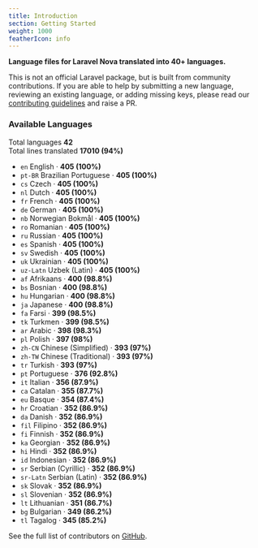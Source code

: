 ```yaml
---
title: Introduction
section: Getting Started
weight: 1000
featherIcon: info
---
```


**Language files for Laravel Nova translated into 40+ languages.**

This is not an official Laravel package, but is built from community contributions. If you are able to help by submitting a new language, reviewing an existing language, or adding missing keys, please read our [contributing guidelines]({{base}}/{{version}}/contributing) and raise a PR.

### Available Languages

Total languages **42**  
Total lines translated **17010 (94%)**

* `en` English &middot; **405 (100%)**
* `pt‑BR` Brazilian Portuguese &middot; **405 (100%)**
* `cs` Czech &middot; **405 (100%)**
* `nl` Dutch &middot; **405 (100%)**
* `fr` French &middot; **405 (100%)**
* `de` German &middot; **405 (100%)**
* `nb` Norwegian Bokmål &middot; **405 (100%)**
* `ro` Romanian &middot; **405 (100%)**
* `ru` Russian &middot; **405 (100%)**
* `es` Spanish &middot; **405 (100%)**
* `sv` Swedish &middot; **405 (100%)**
* `uk` Ukrainian &middot; **405 (100%)**
* `uz‑Latn` Uzbek (Latin) &middot; **405 (100%)**
* `af` Afrikaans &middot; **400 (98.8%)**
* `bs` Bosnian &middot; **400 (98.8%)**
* `hu` Hungarian &middot; **400 (98.8%)**
* `ja` Japanese &middot; **400 (98.8%)**
* `fa` Farsi &middot; **399 (98.5%)**
* `tk` Turkmen &middot; **399 (98.5%)**
* `ar` Arabic &middot; **398 (98.3%)**
* `pl` Polish &middot; **397 (98%)**
* `zh‑CN` Chinese (Simplified) &middot; **393 (97%)**
* `zh‑TW` Chinese (Traditional) &middot; **393 (97%)**
* `tr` Turkish &middot; **393 (97%)**
* `pt` Portuguese &middot; **376 (92.8%)**
* `it` Italian &middot; **356 (87.9%)**
* `ca` Catalan &middot; **355 (87.7%)**
* `eu` Basque &middot; **354 (87.4%)**
* `hr` Croatian &middot; **352 (86.9%)**
* `da` Danish &middot; **352 (86.9%)**
* `fil` Filipino &middot; **352 (86.9%)**
* `fi` Finnish &middot; **352 (86.9%)**
* `ka` Georgian &middot; **352 (86.9%)**
* `hi` Hindi &middot; **352 (86.9%)**
* `id` Indonesian &middot; **352 (86.9%)**
* `sr` Serbian (Cyrillic) &middot; **352 (86.9%)**
* `sr‑Latn` Serbian (Latin) &middot; **352 (86.9%)**
* `sk` Slovak &middot; **352 (86.9%)**
* `sl` Slovenian &middot; **352 (86.9%)**
* `lt` Lithuanian &middot; **351 (86.7%)**
* `bg` Bulgarian &middot; **349 (86.2%)**
* `tl` Tagalog &middot; **345 (85.2%)**

See the full list of contributors on [GitHub](https://github.com/coderello/laravel-nova-lang#available-languages).